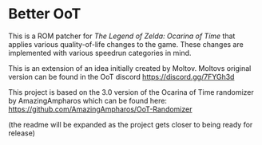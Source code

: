 # Better OoT


This is a ROM patcher for _The Legend of Zelda: Ocarina of Time_ that applies various quality-of-life changes to the game. These changes are implemented with various speedrun categories in mind.



This is an extension of an idea initially created by Moltov. Moltovs original version can be found in the OoT discord https://discord.gg/7FYGh3d 

This project is based on the 3.0 version of the Ocarina of Time randomizer by AmazingAmpharos which can be found here: https://github.com/AmazingAmpharos/OoT-Randomizer



(the readme will be expanded as the project gets closer to being ready for release)